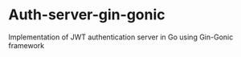 # Auth-server-gin-gonic
Implementation of JWT authentication server in Go using Gin-Gonic framework
